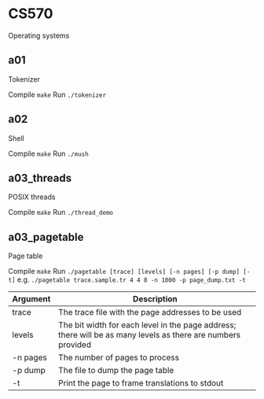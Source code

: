# CS570
Operating systems

## a01
Tokenizer

Compile `make`
Run `./tokenizer`

## a02
Shell

Compile `make`
Run `./mush`

## a03_threads
POSIX threads

Compile `make`
Run `./thread_demo`

## a03_pagetable
Page table

Compile `make`
Run `./pagetable [trace] [levels] [-n pages] [-p dump] [-t]`
e.g. `./pagetable trace.sample.tr 4 4 8 -n 1000 -p page_dump.txt -t`

Argument | Description
--- | ---
trace | The trace file with the page addresses to be used
levels | The bit width for each level in the page address; there will be as many levels as there are numbers provided
-n pages | The number of pages to process
-p dump | The file to dump the page table
-t | Print the page to frame translations to stdout
